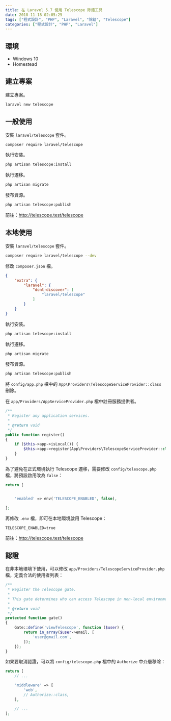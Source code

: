 ```yaml
---
title: 在 Laravel 5.7 使用 Telescope 除錯工具
date: 2018-11-18 02:05:25
tags: ["程式設計", "PHP", "Laravel", "除錯", "Telescope"]
categories: ["程式設計", "PHP", "Laravel"]
---
```


## 環境

- Windows 10
- Homestead

## 建立專案

建立專案。

```BASH
laravel new telescope
```

## 一般使用

安裝 `laravel/telescope` 套件。

```BASH
composer require laravel/telescope
```

執行安裝。

```BASH
php artisan telescope:install
```

執行遷移。

```BASH
php artisan migrate
```

發布資源。

```BASH
php artisan telescope:publish
```

前往：<http://telescope.test/telescope>

## 本地使用

安裝 `laravel/telescope` 套件。

```BASH
composer require laravel/telescope --dev
```

修改 `composer.json` 檔。

```JSON
{
    "extra": {
        "laravel": {
            "dont-discover": [
                "laravel/telescope"
            ]
        }
    }
}
```

執行安裝。

```BASH
php artisan telescope:install
```

執行遷移。

```BASH
php artisan migrate
```

發布資源。

```BASH
php artisan telescope:publish
```

將 `config/app.php` 檔中的 `App\Providers\TelescopeServiceProvider::class` 刪除。

在 `app/Providers/AppServiceProvider.php` 檔中註冊服務提供者。

```PHP
/**
 * Register any application services.
 *
 * @return void
 */
public function register()
{
    if ($this->app->isLocal()) {
        $this->app->register(App\Providers\TelescopeServiceProvider::class);
    }
}
```

為了避免在正式環境執行 Telescope 遷移，需要修改 `config/telescope.php` 檔，將預設啟用改為 `false`：

```PHP
return [


    'enabled' => env('TELESCOPE_ENABLED', false),

];
```

再修改 `.env` 檔，即可在本地環境啟用 Telescope：

```ENV
TELESCOPE_ENABLED=true
```

前往：<http://telescope.test/telescope>

## 認證

在非本地環境下使用，可以修改 `app/Providers/TelescopeServiceProvider.php` 檔，定義合法的使用者列表：

```PHP
/**
 * Register the Telescope gate.
 *
 * This gate determines who can access Telescope in non-local environments.
 *
 * @return void
 */
protected function gate()
{
    Gate::define('viewTelescope', function ($user) {
        return in_array($user->email, [
            'user@gmail.com',
        ]);
    });
}
```

如果要取消認證，可以將 `config/telescope.php` 檔中的 `Authorize` 中介層移除：

```PHP
return [
    // ...

    'middleware' => [
        'web',
        // Authorize::class,
    ],

    // ...
];
```
